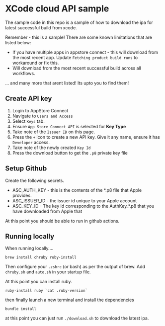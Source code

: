 # XCode cloud API sample
The sample code in this repo is a sample of how to download the ipa for latest successful build from xcode.

Remember - this is a sample! There are some known limitations that are listed below:
- If you have multiple apps in appstore connect - this will download from the most recent app. Update `Fetching product build runs` to workaround or fix this.
- Will download from the most recent successful build across all workflows.

... and many more that arent listed! Its upto you to find them!

## Create API key
1. Login to AppStore Connect
2. Navigate to `Users and Access`
3. Select `Keys` tab.
4. Ensure `App Store Connect API` is selected for __Key Type__
5. Take note of the `Issuer ID` on this page.
6. Press the `+` icon to create a new API key. Give it any name, ensure it has `Developer` access.
7. Take note of the newly created `Key Id`
8. Press the download button to get the `.p8` private key file

## Setup Github

Create the following secrets.
- ASC_AUTH_KEY - this is the contents of the *.p8 file that Apple provides.
- ASC_ISSUER_ID - the issuer id unique to your Apple account
- ASC_KEY_ID - The key id corresponding to the AuthKey_*.p8 that you have downloaded from Apple that

At this point you should be able to run in github actions.

## Running locally

When running locally....

```
brew install chruby ruby-install
```

Then configure your `.zshrc` (or bash) as per the output of brew. Add `chruby.sh` and `auto.sh` in your startup file.

At this point you can install ruby.
```
ruby-install ruby `cat .ruby-version`
```

then finally launch a new terminal and install the dependencies
```
bundle install
```

at this point you can just run `./download.sh` to download the latest ipa.